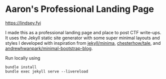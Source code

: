 # Aaron's Professional Landing Page

<https://lindsey.fyi>

I made this as a professional landing page and place to post CTF write-ups. It uses the Jekyll static site generator with some super minimal layouts and styles I developed with inspiration from [jekyll/minima](https://github.com/jekyll/minima), [chesterhow/tale](https://github.com/chesterhow/tale/), and [andrewhwanpark/minimal-bootstrap-blog](https://github.com/andrewhwanpark/minimal-bootstrap-blog).

Run locally using

```shell
bundle install
bundle exec jekyll serve --livereload
```
